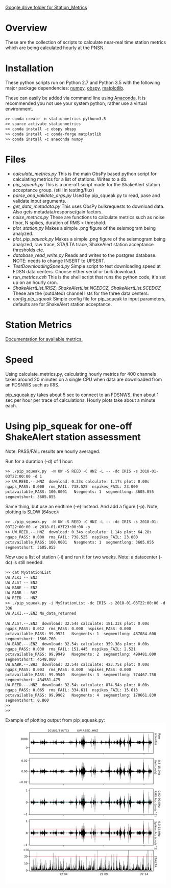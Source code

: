 
<a href="https://drive.google.com/drive/u/1/folders/0B8N_TOtFCLuyOVNUUmVuTzJTNHc">Google drive folder for Station_Metrics</a>

# Overview

These are the collection of scripts to calculate near-real time station metrics which are being calculated hourly at the PNSN.

# Installation

These python scripts run on Python 2.7 and Python 3.5 with the following major package dependencies:
<a href="http://www.numpy.org/">numpy</a>, <a href="https://github.com/obspy/obspy/wiki">obspy</a>, <a href="https://matplotlib.org">matplotlib</a>.

These can easily be added via command line using <a href="https://www.anaconda.com/">Anaconda</a>.  It is recommended you not use your system python, rather use a virtual environment.

```
>> conda create -n stationmetrics python=3.5
>> source activate stationmetrics
>> conda install -c obspy obspy
>> conda install -c conda-forge matplotlib
>> conda install -c anaconda numpy
```

# Files

- *calculate_metrics.py*       This is the main ObsPy based python script for calculating metrics for a list of stations.  Writes to a db. 
- *pip_squeak.py*              This is a one-off script made for the ShakeAlert station acceptance group. (still in testing/flux) 
- *parse_and_validate_args.py* Used by pip_squeak.py to read, pase and validate input arguments.
- *get_data_metadata.py*       This uses ObsPy bulkrequests to download data.  Also gets metadata/response/gain factors.
- *noise_metrics.py*           These are functions to calculate metrics such as noise floor, N spikes, duration of RMS > threshold.
- *plot_station.py*            Makes a simple .png figure of the seismogram being analyzed.
- *plot_pip_squeak.py*         Makes a simple .png figure of the seismogram being analyzed, raw trace, STA/LTA trace, ShakeAlert station acceptance thresholds etc.
- *database_read_write.py*     Reads and writes to the postgres database.  NOTE: needs to change INSERT to UPSERT.
- *TestDownloadingSpeed.py*    Simple script to test downloading speed at FDSN data centers. Choose either serial or bulk download.
- *run_metrics.csh*            This is the shell script that runs the python code, it's set up on an hourly cron.
- *ShakeAlertList.IRISZ, ShakeAlertList.NCEDCZ, ShakeAlertList.SCEDCZ* These are the (outdated) channel lists for the three data centers.
- *config.pip_squeak*          Simple config file for pip_squeak to input parameters, defaults are for ShakeAlert station acceptance.

# Station Metrics

<a href="https://github.com/pnsn/station_metrics/tree/master/station_metrics/metrics">Documentation for available metrics.</a>

# Speed

Using calculate_metrics.py, calculating hourly metrics for 400 channels takes around 20 minutes on a single CPU when data are downloaded from an FDSNWS such as IRIS.

pip_squeak.py takes about 5 sec to connect to an FDSNWS, then about 1 sec per hour per trace of calculations.  Hourly plots take about a minute each.

# Using pip_squeak for one-off ShakeAlert station assessment

Note: PASS/FAIL results are hourly averaged.

Run for a duration (-d) of 1 hour:
```
>> ./pip_squeak.py  -N UW -S REED -C HNZ -L -- -dc IRIS -s 2018-01-03T22:00:00 -d 1
>> UW.REED.--.HNZ  download: 0.33s calculate: 1.17s plot: 0.00s ngaps_PASS: 0.000  rms_FAIL: 738.525  nspikes_FAIL: 23.000  pctavailable_PASS: 100.0001   Nsegments: 1  segmentlong: 3605.055  segmentshort: 3605.055 
``` 

Same thing, but use an endtime (-e) instead.  And add a figure (-p).  Note, plotting is SLOW (64sec):
```
>> ./pip_squeak.py  -N UW -S REED -C HNZ -L -- -dc IRIS -s 2018-01-03T22:00:00 -e 2018-01-03T23:00:00 -p
>> UW.REED.--.HNZ  download: 0.34s calculate: 1.14s plot: 64.28s ngaps_PASS: 0.000  rms_FAIL: 738.525  nspikes_FAIL: 23.000  pctavailable_PASS: 100.0001   Nsegments: 1  segmentlong: 3605.055  segmentshort: 3605.055 
```

Now use a list of station (-i) and run it for two weeks.  Note: a datacenter (-dc) is still needed.
```
>> cat MyStationList 
UW ALKI -- ENZ
UW ALST -- ENZ
UW BABE -- ENZ
UW BABR -- BHZ
UW REED -- HNZ
>> ./pip_squeak.py -i MyStationList -dc IRIS -s 2018-01-03T22:00:00 -d 336
UW.ALKI.--.ENZ No_data_returned

UW.ALST.--.ENZ  download: 32.54s calculate: 181.33s plot: 0.00s ngaps_PASS: 0.012  rms_PASS: 0.000  nspikes_PASS: 0.000  pctavailable_PASS: 99.9521   Nsegments: 1  segmentlong: 487084.600  segmentshort: 1566.760 
UW.BABE.--.ENZ  download: 32.54s calculate: 359.38s plot: 0.00s ngaps_PASS: 0.030  rms_FAIL: 151.445  nspikes_FAIL: 2.521  pctavailable_PASS: 99.9949   Nsegments: 2  segmentlong: 499481.000  segmentshort: 4548.000 
UW.BABR.--.BHZ  download: 32.54s calculate: 423.75s plot: 0.00s ngaps_PASS: 0.003  rms_PASS: 0.000  nspikes_PASS: 0.000  pctavailable_PASS: 99.9540   Nsegments: 3  segmentlong: 774467.750  segmentshort: 434581.475 
UW.REED.--.HNZ  download: 32.54s calculate: 874.54s plot: 0.00s ngaps_PASS: 0.065  rms_FAIL: 334.611  nspikes_FAIL: 15.613  pctavailable_PASS: 99.9902   Nsegments: 4  segmentlong: 170661.830  segmentshort: 0.860 
>> 
>>
```

Example of plotting output from pip_squeak.py:
<img src="https://github.com/pnsn/station_metrics/blob/master/station_metrics/img/WAVEFORMS.2018.1.3.22.UW.REED..HNZ.png" width=800 alt="Metric: Noise Floor" />


